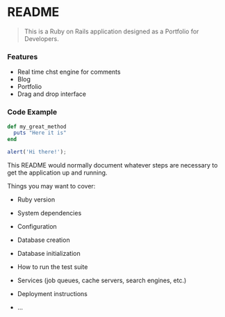 # README

> This is a Ruby on Rails application designed as a Portfolio for Developers.

### Features

- Real time chst engine for comments
- Blog
- Portfolio
- Drag and drop interface

### Code Example

```ruby
def my_great_method
  puts "Here it is"
end
```
```javascript
alert('Hi there!');
```

This README would normally document whatever steps are necessary to get the
application up and running.

Things you may want to cover:

* Ruby version

* System dependencies

* Configuration

* Database creation

* Database initialization

* How to run the test suite

* Services (job queues, cache servers, search engines, etc.)

* Deployment instructions

* ...
